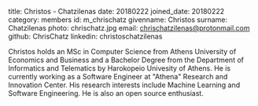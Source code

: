 title: Christos - Chatzilenas 
date: 20180222 
joined_date: 20180222 
category: members 
id: m_chrischatz 
givenname: Christos 
surname: Chatzilenas
photo: chrischatz.jpg
email: chrischatzilenas@protonmail.com 
github: ChrisChatz
linkedin: christoschatzilenas

Christos holds an MSc in Computer Science from Athens University of Economics and Business and 
a Bachelor Degree from the Department of Informatics and Telematics by Harokopeio Univesity of Athens. 
He is currently working as a Software Engineer at "Athena" Research and Innovation Center. 
His research interests include Machine Learning and Software Engineering. 
He is also an open source enthusiast.
